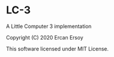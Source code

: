 # LC-3

A Little Computer 3 implementation

Copyright (C) 2020 Ercan Ersoy

This software licensed under MIT License.
